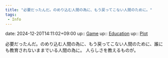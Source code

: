 ```yaml
---
title: "必要だったんだ。のめり込む人間の為に、もう戻ってこない人間のために。"
tags:
 - Info
---
```


date: 2024-12-20T14:11:02+09:00
up:: [Game](Bar/Novel/Topics/Game.md)
up:: [Education](Bar/Novel/Topics/Education.md)
up:: [Plot](Bar/Novel/Chaos/Plot.md)

必要だったんだ。のめり込む人間の為に、もう戻ってこない人間のために、誰にも教育されないままでいる人間の為に。
人らしさを教えるものが。